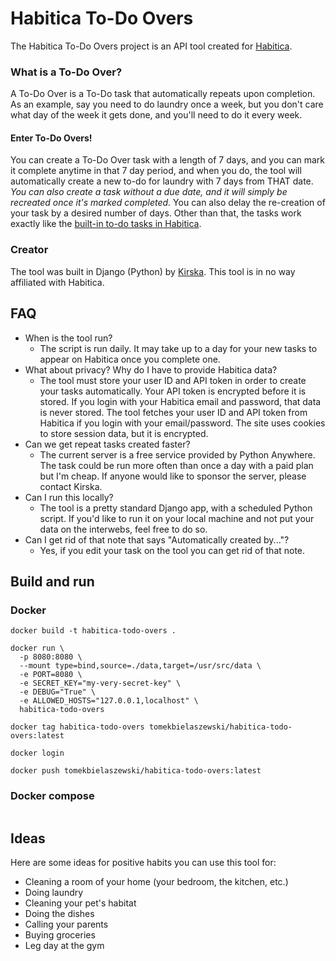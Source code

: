 # Habitica To-Do Overs

The Habitica To-Do Overs project is an API tool created for [Habitica](https://habitica.com).

### What is a To-Do Over?

A To-Do Over is a To-Do task that automatically repeats upon completion.  
As an example, say you need to do laundry once a week, but you don't care what day of the week it gets done, and you'll need to do it every week.  

#### Enter To-Do Overs!
You can create a To-Do Over task with a length of 7 days, and you can mark it complete anytime in that 7 day period, and when you do, the tool will automatically create a new to-do for laundry with 7 days from THAT date.  
*You can also create a task without a due date, and it will simply be recreated once it's marked completed.*
You can also delay the re-creation of your task by a desired number of days.
Other than that, the tasks work exactly like the [built-in to-do tasks in Habitica](https://habitica.wikia.com/wiki/To-Dos).

### Creator
The tool was built in Django (Python) by [Kirska](https://github.com/Kirska). This tool is in no way affiliated with Habitica.

## FAQ
* When is the tool run?
    * The script is run daily. It may take up to a day for your new tasks to appear on Habitica once you complete one.
* What about privacy? Why do I have to provide Habitica data?
    * The tool must store your user ID and API token in order to create your tasks automatically. Your API token is encrypted before it is stored. If you login with your Habitica email and password, that data is never stored. The tool fetches your user ID and API token from Habitica if you login with your email/password. The site uses cookies to store session data, but it is encrypted.
* Can we get repeat tasks created faster?
    * The current server is a free service provided by Python Anywhere. The task could be run more often than once a day with a paid plan but I'm cheap. If anyone would like to sponsor the server, please contact Kirska.
* Can I run this locally?
    * The tool is a pretty standard Django app, with a scheduled Python script. If you'd like to run it on your local machine and not put your data on the interwebs, feel free to do so.
* Can I get rid of that note that says "Automatically created by..."?
    * Yes, if you edit your task on the tool you can get rid of that note.

## Build and run

### Docker

```shell
docker build -t habitica-todo-overs .
```

```shell
docker run \
  -p 8080:8080 \
  --mount type=bind,source=./data,target=/usr/src/data \
  -e PORT=8080 \
  -e SECRET_KEY="my-very-secret-key" \
  -e DEBUG="True" \
  -e ALLOWED_HOSTS="127.0.0.1,localhost" \
  habitica-todo-overs
```

```shell
docker tag habitica-todo-overs tomekbielaszewski/habitica-todo-overs:latest
```

```shell
docker login
```

```shell
docker push tomekbielaszewski/habitica-todo-overs:latest
```

### Docker compose

```

```

## Ideas

Here are some ideas for positive habits you can use this tool for:
* Cleaning a room of your home (your bedroom, the kitchen, etc.)
* Doing laundry
* Cleaning your pet's habitat
* Doing the dishes
* Calling your parents
* Buying groceries
* Leg day at the gym
